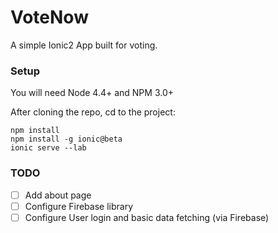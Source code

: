 # VoteNow

A simple Ionic2 App built for voting.

### Setup

You will need Node 4.4+ and NPM 3.0+

After cloning the repo, cd to the project: 

```
npm install
npm install -g ionic@beta
ionic serve --lab

```

### TODO

- [ ] Add about page
- [ ] Configure Firebase library
- [ ] Configure User login and basic data fetching (via Firebase)